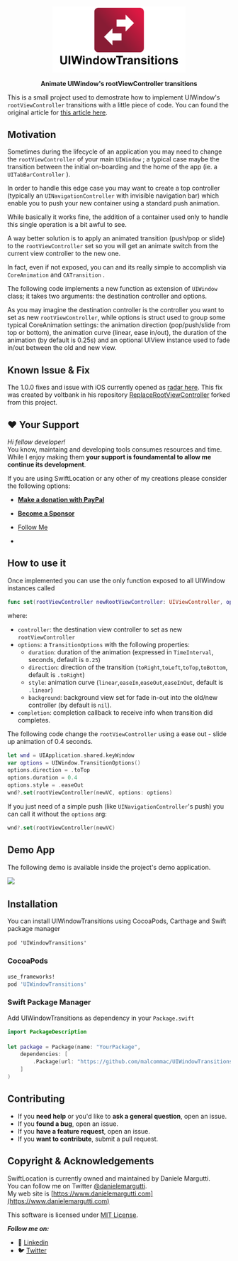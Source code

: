 <p align="center" >
  <img src="banner.png" width=300px alt="SwiftLocation" title="SwiftLocation">
</p>

<p align="center"><strong>Animate UIWindow's rootViewController transitions</strong></p>

This is a small project used to demostrate how to implement UIWindow's `rootViewController` transitions with a little piece of code.
You can found the original article for [this article here](http://danielemargutti.com/animate-uiwindows-rootviewcontroller-transitions).

## Motivation

Sometimes during the lifecycle of an application you may need to change the `rootViewController`  of your main `UIWindow` ; a typical case maybe the transition between the initial on-boarding and the home of the app (ie. a `UITabBarController` ).

In order to handle this edge case you may want to create a top controller (typically an `UINavigationController` with invisible navigation bar) which enable you to push your new container using a standard push animation.

While basically it works fine, the addition of a container used only to handle this single operation is a bit awful to see.

A way better solution is to apply an animated transition (push/pop or slide) to the `rootViewController` set so you will get an animate switch from the current view controller to the new one.

In fact, even if not exposed, you can and its really simple to accomplish via `CoreAnimation` and `CATransition` .

The following code implements a new function as extension of `UIWindow` class; it takes two arguments: the destination controller and options.

As you may imagine the destination controller is the controller you want to set as new `rootViewController`, while options is struct used to group some typical CoreAnimation settings: the animation direction (pop/push/slide from top or bottom), the animation curve (linear, ease in/out), the duration of the animation (by default is 0.25s) and an optional UIView instance used to fade in/out between the old and new view.

## Known Issue & Fix

The 1.0.0 fixes and issue with iOS currently opened as [radar here](http://www.openradar.me/21404408). This fix was created by voltbank in his repository [ReplaceRootViewController](https://github.com/voltbank/ReplaceRootViewController) forked from this project.

## ❤️ Your Support

*Hi fellow developer!*  
You know, maintaing and developing tools consumes resources and time. While I enjoy making them **your support is foundamental to allow me continue its development**.  

If you are using SwiftLocation or any other of my creations please consider the following options:

- [**Make a donation with PayPal**](https://www.paypal.com/paypalme/danielemargutti/20)
- [**Become a Sponsor**](https://github.com/sponsors/malcommac)

- [Follow Me](https://github.com/malcommac)
- 
## How to use it

Once implemented you can use the only function exposed to all UIWindow instances called
```swift
func set(rootViewController newRootViewController: UIViewController, options: TransitionOptions = TransitionOptions(), _ completion:((Bool) -> Void)? = nil)
```

where:

* `controller`: the destination view controller to set as new `rootViewController`
* `options`: a `TransitionOptions` with the following properties:
	* `duration`: duration of the animation (expressed in `TimeInterval`, seconds, default is `0.25`)
	* `direction`: direction of the transition (`toRight`,`toLeft`,`toTop`,`toBottom`, default is `.toRight`)
	* `style`: animation curve (`linear`,`easeIn`,`easeOut`,`easeInOut`, default is `.linear`)
	* `background`: background view set for fade in-out into the old/new controller (by default is `nil`).
* `completion`: completion callback to receive info when transition did completes.

The following code change the ``rootViewController`` using a ease out - slide up animation of 0.4 seconds.

```swift
let wnd = UIApplication.shared.keyWindow
var options = UIWindow.TransitionOptions()
options.direction = .toTop
options.duration = 0.4
options.style = .easeOut
wnd?.set(rootViewController(newVC, options: options)
```

If you just need of a simple push (like `UINavigationController`'s push) you can call it without the `options` arg:

```swift
wnd?.set(rootViewController(newVC)
```

## Demo App

The following demo is available inside the project's demo application.

![](https://github.com/malcommac/UIWindowTransitions/blob/master/UIWindowTransitions_Demo_Animation.gif)

## Installation
You can install UIWindowTransitions using CocoaPods, Carthage and Swift package manager

`pod 'UIWindowTransitions'`

### CocoaPods

```ruby
use_frameworks!
pod 'UIWindowTransitions'
```

### Swift Package Manager
Add UIWindowTransitions as dependency in your `Package.swift`

```swift
import PackageDescription

let package = Package(name: "YourPackage",
	dependencies: [
		.Package(url: "https://github.com/malcommac/UIWindowTransitions.git", majorVersion: 0),
	]
)
```

## Contributing

- If you **need help** or you'd like to **ask a general question**, open an issue.
- If you **found a bug**, open an issue.
- If you **have a feature request**, open an issue.
- If you **want to contribute**, submit a pull request.

## Copyright & Acknowledgements

SwiftLocation is currently owned and maintained by Daniele Margutti.  
You can follow me on Twitter [@danielemargutti](http://twitter.com/danielemargutti).  
My web site is [https://www.danielemargutti.com](https://www.danielemargutti.com) 

This software is licensed under [MIT License](LICENSE.md).

***Follow me on:***  
- 💼 [Linkedin](https://www.linkedin.com/in/danielemargutti/)  
- 🐦 [Twitter](https://twitter.com/danielemargutti)